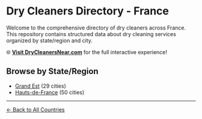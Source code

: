 # Dry Cleaners Directory - France

Welcome to the comprehensive directory of dry cleaners across France. This repository contains structured data about dry cleaning services organized by state/region and city.

🌐 **[Visit DryCleanersNear.com](https://drycleanersnear.com)** for the full interactive experience!

## Browse by State/Region

- [Grand Est](./grand-est/README.md) (29 cities)
- [Hauts-de-France](./hauts-de-france/README.md) (50 cities)

---

[← Back to All Countries](../README.md)
